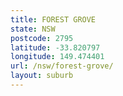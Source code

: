 ```yaml
---
title: FOREST GROVE
state: NSW
postcode: 2795
latitude: -33.820797
longitude: 149.474401
url: /nsw/forest-grove/
layout: suburb
---
```

